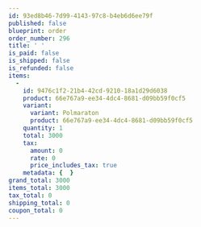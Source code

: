 ```yaml
---
id: 93ed8b46-7d99-4143-97c8-b4eb6d6ee79f
published: false
blueprint: order
order_number: 296
title: ' '
is_paid: false
is_shipped: false
is_refunded: false
items:
  -
    id: 9476c1f2-21b4-42cd-9210-18a1d29d6038
    product: 66e767a9-ee34-4dc4-8681-d09bb59f0cf5
    variant:
      variant: Polmaraton
      product: 66e767a9-ee34-4dc4-8681-d09bb59f0cf5
    quantity: 1
    total: 3000
    tax:
      amount: 0
      rate: 0
      price_includes_tax: true
    metadata: {  }
grand_total: 3000
items_total: 3000
tax_total: 0
shipping_total: 0
coupon_total: 0
---
```

